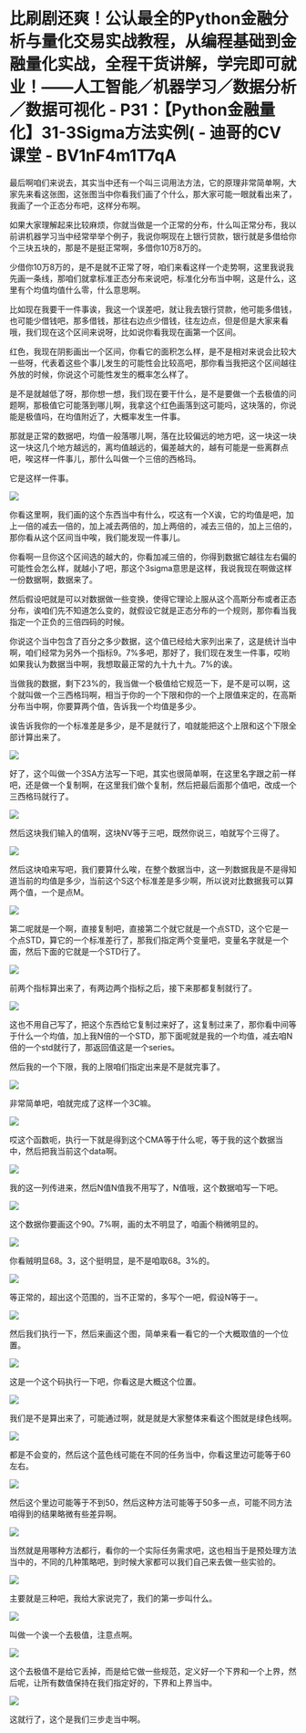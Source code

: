 # 比刷剧还爽！公认最全的Python金融分析与量化交易实战教程，从编程基础到金融量化实战，全程干货讲解，学完即可就业！——人工智能／机器学习／数据分析／数据可视化 - P31：【Python金融量化】31-3Sigma方法实例( - 迪哥的CV课堂 - BV1nF4m1T7qA

最后啊咱们来说去，其实当中还有一个叫三词用法方法，它的原理非常简单啊，大家先来看这张图，这张图当中你看我们画了个什么，那大家可能一眼就看出来了，我画了一个正态分布吧，这样分布啊。

如果大家理解起来比较麻烦，你就当做是一个正常的分布，什么叫正常分布，我以前讲机器学习当中经常举举个例子，我说你啊现在上银行贷款，银行就是多借给你个三块五块的，那是不是挺正常啊，多借你10万8万的。

少借你10万8万的，是不是就不正常了呀，咱们来看这样一个走势啊，这里我说我先画一条线，那咱们就拿标准正态分布来说吧，标准化分布当中啊，这是什么，这里有个均值均值什么零，什么意思啊。

比如现在我要干一件事诶，我这一个误差吧，就让我去银行贷款，他可能多借钱，也可能少借钱吧，那多借钱，那往右边点少借钱，往左边点，但是但是大家来看哦，我们现在这个区间来说呀，比如说你看我现在画第一个区间。

红色，我现在阴影画出一个区间，你看它的面积怎么样，是不是相对来说会比较大一些呀，代表着这些个事儿发生的可能性会比较高吧，那你看当我把这个区间越往外放的时候，你说这个可能性发生的概率怎么样了。

是不是就越低了呀，那你想一想，我们现在要干什么，是不是要做一个去极值的问题啊，那极值它可能落到哪儿啊，我拿这个红色画落到这可能吗，这块落的，你说能是极值吗，在均值附近了，大概率发生一件事。

那就是正常的数据吧，均值一般落哪儿啊，落在比较偏远的地方吧，这一块这一块这一块这几个地方越远的，离均值越远的，偏差越大的，越有可能是一些离群点吧，唉这样一件事儿，那什么叫做一个三倍的西格玛。

它是这样一件事。

![](img/04a97103e5b2354dfaeed844e90002cc_1.png)

你看这里啊，我们画的这个东西当中有什么，哎这有一个X诶，它的均值是吧，加上一倍的减去一倍的，加上减去两倍的，加上两倍的，减去三倍的，加上三倍的，那你看从这个区间当中唉，我们能发现一件事儿。

你看啊一旦你这个区间选的越大的，你看加减三倍的，你得到数据它越往左右偏的可能性会怎么样，就越小了吧，那这个3sigma意思是这样，我说我现在啊做这样一份数据啊，数据来了。

然后假设吧就是可以对数据做一些变换，使得它理论上服从这个高斯分布或者正态分布，诶咱们先不知道怎么变的，就假设它就是正态分布的一个规则，那你看当我指定一个正负的三倍四码的时候。

你说这个当中包含了百分之多少数据，这个值已经给大家列出来了，这是统计当中啊，咱们经常为另外一个指标9。7%多吧，那好了，我们现在发生一件事，哎哟如果我认为数据当中啊，我想取最正常的九十九十九。7%的诶。

当做我的数据，剩下23%的，我当做一个极值给它规范一下，是不是可以啊，这个就叫做一个三西格玛啊，相当于你的一个下限和你的一个上限值来定的，在高斯分布当中啊，你要算两个值，告诉我一个均值是多少。

诶告诉我你的一个标准差是多少，是不是就行了，咱就能把这个上限和这个下限全部计算出来了。

![](img/04a97103e5b2354dfaeed844e90002cc_3.png)

好了，这个叫做一个3SA方法写一下吧，其实也很简单啊，在这里名字跟之前一样吧，还是做一个复制啊，在这里我们做个复制，然后把最后面那个值吧，改成一个三西格玛就行了。



![](img/04a97103e5b2354dfaeed844e90002cc_5.png)

然后这块我们输入的值啊，这块NV等于三吧，既然你说三，咱就写个三得了。

![](img/04a97103e5b2354dfaeed844e90002cc_7.png)

然后这块咱来写吧，我们要算什么唉，在整个数据当中，这一列数据我是不是得知道当前的均值是多少，当前这个S这个标准差是多少啊，所以说对比数据我可以算两个值，一个是点M。



![](img/04a97103e5b2354dfaeed844e90002cc_9.png)

第二呢就是一个啊，直接复制吧，直接第二个就它就是一个点STD，这个它是一个点STD，算它的一个标准差行了，那我们指定两个变量吧，变量名字就是一个面，然后下面的它就是一个STD行了。



![](img/04a97103e5b2354dfaeed844e90002cc_11.png)

前两个指标算出来了，有两边两个指标之后，接下来那都复制就行了。

![](img/04a97103e5b2354dfaeed844e90002cc_13.png)

这也不用自己写了，把这个东西给它复制过来好了，这复制过来了，那你看中间等于什么一个均值，加上我N倍的一个STD，那下面呢就是我的一个均值，减去咱N倍的一个std就行了，那返回值这是一个series。

然后我的一个下限，我的上限咱们指定出来是不是就完事了。

![](img/04a97103e5b2354dfaeed844e90002cc_15.png)

非常简单吧，咱就完成了这样一个3C嘛。

![](img/04a97103e5b2354dfaeed844e90002cc_17.png)

哎这个函数呃，执行一下就是得到这个CMA等于什么呢，等于我的这个数据当中，然后把我当前这个data啊。



![](img/04a97103e5b2354dfaeed844e90002cc_19.png)

我的这一列传进来，然后N值N值我不用写了，N值哦，这个数据咱写一下吧。

![](img/04a97103e5b2354dfaeed844e90002cc_21.png)

这个数据你要画这个90。7%啊，画的太不明显了，咱画个稍微明显的。

![](img/04a97103e5b2354dfaeed844e90002cc_23.png)

你看贼明显68。3，这个挺明显，是不是咱取68。3%的。

![](img/04a97103e5b2354dfaeed844e90002cc_25.png)

等正常的，超出这个范围的，当不正常的，多写个一吧，假设N等于一。

![](img/04a97103e5b2354dfaeed844e90002cc_27.png)

然后我们执行一下，然后来画这个图，简单来看一看它的一个大概取值的一个位置。

![](img/04a97103e5b2354dfaeed844e90002cc_29.png)

这是一个这个码执行一下吧，你看这是大概这个位置。

![](img/04a97103e5b2354dfaeed844e90002cc_31.png)

我们是不是算出来了，可能通过啊，就是就是大家整体来看这个图就是绿色线啊。

![](img/04a97103e5b2354dfaeed844e90002cc_33.png)

都是不会变的，然后这个蓝色线可能在不同的任务当中，你看这里边可能等于60左右。

![](img/04a97103e5b2354dfaeed844e90002cc_35.png)

然后这个里边可能等于不到50，然后这种方法可能等于50多一点，可能不同方法咱得到的结果略微有些差异啊。



![](img/04a97103e5b2354dfaeed844e90002cc_37.png)

当然就是用哪种方法都行，看你的一个实际任务需求吧，这也相当于是预处理方法当中的，不同的几种策略吧，到时候大家都可以我们自己来去做一些实验的。



![](img/04a97103e5b2354dfaeed844e90002cc_39.png)

主要就是三种吧，我给大家说完了，我们的第一步叫什么。

![](img/04a97103e5b2354dfaeed844e90002cc_41.png)

叫做一个诶一个去极值，注意点啊。

![](img/04a97103e5b2354dfaeed844e90002cc_43.png)

这个去极值不是给它丢掉，而是给它做一些规范，定义好一个下界和一个上界，然后呢，让所有数值保持在我们指定好的，下界和上界当中。



![](img/04a97103e5b2354dfaeed844e90002cc_45.png)

这就行了，这个是我们三步走当中啊。